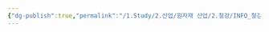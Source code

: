```yaml
---
{"dg-publish":true,"permalink":"/1.Study/2.산업/원자재 산업/2.철강/INFO_철강/봉형강류/","created":"2024-11-20T21:02:28.869+09:00","updated":"2025-06-03T20:07:20.613+09:00"}
---
```



